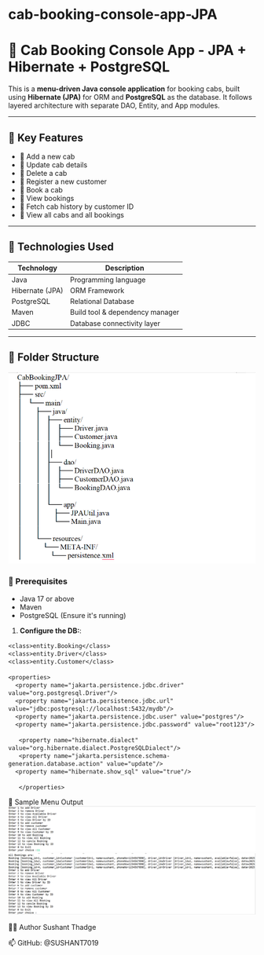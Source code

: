 # cab-booking-console-app-JPA

# 🚖 Cab Booking Console App - JPA + Hibernate + PostgreSQL

This is a **menu-driven Java console application** for booking cabs, built using **Hibernate (JPA)** for ORM and **PostgreSQL** as the database. It follows layered architecture with separate DAO, Entity, and App modules.

---

## 📌 Key Features

- 🔹 Add a new cab
- 🔹 Update cab details
- 🔹 Delete a cab
- 🔹 Register a new customer
- 🔹 Book a cab
- 🔹 View bookings
- 🔹 Fetch cab history by customer ID
- 🔹 View all cabs and all bookings

---

## 🧩 Technologies Used

| Technology      | Description                        |
|-----------------|------------------------------------|
| Java            | Programming language               |
| Hibernate (JPA) | ORM Framework                      |
| PostgreSQL      | Relational Database                |
| Maven           | Build tool & dependency manager    |
| JDBC            | Database connectivity layer        |

---

## 📁 Folder Structure

<img src="https://github.com/SUSHANT7019/cab-booking-console-app-JPA/blob/main/projectStructure.png">

### 🧾 Prerequisites

- Java 17 or above
- Maven
- PostgreSQL (Ensure it's running)



1. **Configure the DB:**:
<?xml version="1.0" encoding="UTF-8" ?>
<persistence xmlns="https://jakarta.ee/xml/ns/persistence"
             xmlns:xsi="http://www.w3.org/2001/XMLSchema-instance"
             xsi:schemaLocation="https://jakarta.ee/xml/ns/persistence
                                 https://jakarta.ee/xml/ns/persistence/persistence_3_0.xsd"
             version="3.0">

  <persistence-unit name="Cab_Booking">

	<class>entity.Booking</class>
    <class>entity.Driver</class>
    <class>entity.Customer</class>

    <properties>
      <property name="jakarta.persistence.jdbc.driver" value="org.postgresql.Driver"/>
      <property name="jakarta.persistence.jdbc.url" value="jdbc:postgresql://localhost:5432/mydb"/>
      <property name="jakarta.persistence.jdbc.user" value="postgres"/>
      <property name="jakarta.persistence.jdbc.password" value="root123"/>

       <property name="hibernate.dialect" value="org.hibernate.dialect.PostgreSQLDialect"/>
       <property name="jakarta.persistence.schema-generation.database.action" value="update"/>
      <property name="hibernate.show_sql" value="true"/>
            
       </properties>
  </persistence-unit>

</persistence>


🧪 Sample Menu Output
<img src ="https://github.com/SUSHANT7019/cab-booking-console-app-JPA/blob/main/output_1.png">
<img src ="https://github.com/SUSHANT7019/cab-booking-console-app-JPA/blob/main/output_2.png">


🙋‍♂️ Author
Sushant Thadge

📫 GitHub: @SUSHANT7019

